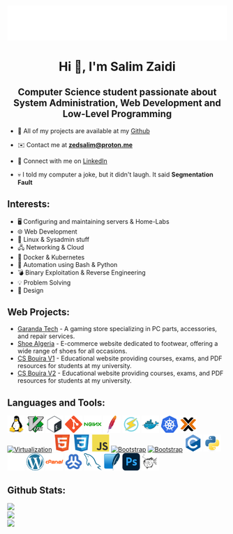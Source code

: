 <p align="center">
    <img alt="life" width="550" src="life.png">
</p>
<h1 align="center">Hi 👋, I'm Salim Zaidi</h1>
<h2 align="center">Computer Science student passionate about System Administration, Web Development and Low-Level Programming</h2>

- 🚀 All of my projects are available at my [Github](https://github.com/zedsalim)

- ✉️ Contact me at **zedsalim@proton.me**

- :link: Connect with me on [LinkedIn](https://www.linkedin.com/in/zedsalim)

- 💀 I told my computer a joke, but it didn't laugh. It said **Segmentation Fault**

<h2 align="left">Interests:</h2>

- 🖥️ Configuring and maintaining servers & Home-Labs
- 🌐 Web Development
- 🐧 Linux & Sysadmin stuff
- 🖧 Networking & Cloud
- 🐳 Docker & Kubernetes
- 🔧 Automation using Bash & Python
- 💣 Binary Exploitation & Reverse Engineering
- 💡 Problem Solving
- 🎨 Design

<h2 align="left">Web Projects:</h2>
 <ul>
        <li><a href="https://garandatech.com" target="_blank">Garanda Tech</a> - A gaming store specializing in PC parts, accessories, and repair services.</li>
        <li><a href="https://shoealgeria.com" target="_blank">Shoe Algeria</a> - E-commerce website dedicated to footwear, offering a wide range of shoes for all occasions.</li>
        <li><a href="https://csbouira.netlify.app" target="_blank">CS Bouira V1</a> - Educational website providing courses, exams, and PDF resources for students at my university.</li>
        <li><a href="https://csbouira.xyz" target="_blank">CS Bouira V2</a> - Educational website providing courses, exams, and PDF resources for students at my university.</li>
    </ul>

<h2 align="left">Languages and Tools:</h2>

[<img src="https://raw.githubusercontent.com/devicons/devicon/master/icons/linux/linux-original.svg" alt="Linux" width="40" height="40">](https://www.linux.org/)
[<img src="https://raw.githubusercontent.com/devicons/devicon/master/icons/vim/vim-original.svg" alt="Vim" width="40" height="40">](https://www.vim.org/)
[<img src="https://raw.githubusercontent.com/devicons/devicon/master/icons/bash/bash-original.svg" alt="Bash" width="40" height="40">](https://www.gnu.org/software/bash/)
[<img src="https://raw.githubusercontent.com/devicons/devicon/master/icons/git/git-original.svg" alt="Git" width="40" height="40">](https://git-scm.com/)
[<img src="https://raw.githubusercontent.com/devicons/devicon/master/icons/nginx/nginx-original.svg" alt="Nginx" width="40" height="40">](https://nginx.org/)
[<img src="https://raw.githubusercontent.com/devicons/devicon/master/icons/apache/apache-original.svg" alt="Apache" width="40" height="40">](https://httpd.apache.org/)
[<img src="ols.png" alt="OpenLiteSpeed" width="40" height="40">](https://openlitespeed.org/)
[<img src="https://raw.githubusercontent.com/devicons/devicon/master/icons/docker/docker-original.svg" alt="Docker" width="40" height="40">](https://www.docker.com/)
[<img src="kubernetes.png" alt="Kubernetes" width="40" height="40">](https://kubernetes.io/)
[<img src="proxmox.png" alt="Proxmox" width="40" height="40">](https://www.proxmox.com/proxmox-ve/)
[<img src="https://img.icons8.com/color/48/000000/virtual-machine.png" alt="Virtualization" width="40" height="40">](https://en.wikipedia.org/wiki/Virtualization)
[<img src="https://raw.githubusercontent.com/devicons/devicon/master/icons/html5/html5-original.svg" alt="HTML5" width="40" height="40">](https://www.w3schools.com/html/)
[<img src="https://raw.githubusercontent.com/devicons/devicon/master/icons/css3/css3-original.svg" alt="CSS3" width="40" height="40">](https://www.w3schools.com/css/)
[<img src="https://raw.githubusercontent.com/devicons/devicon/master/icons/javascript/javascript-original.svg" alt="JavaScript" width="40" height="40">](https://www.javascript.com/)
[<img src="https://cdn.jsdelivr.net/gh/devicons/devicon@latest/icons/php/php-original.svg" alt="Bootstrap" width="40" height="40"/>](https://www.php.net/)
[<img src="https://cdn.jsdelivr.net/gh/devicons/devicon@latest/icons/bootstrap/bootstrap-original.svg" alt="Bootstrap" width="40" height="40"/>](https://getbootstrap.com/)
[<img src="https://raw.githubusercontent.com/devicons/devicon/master/icons/c/c-original.svg" alt="C" width="40" height="40">](https://c-faq.com/)
[<img src="https://raw.githubusercontent.com/devicons/devicon/master/icons/python/python-original.svg" alt="Python" width="40" height="40">](https://www.python.org/)
[<img src="flask.png" alt="Flask" width="40" height="40">](https://flask.palletsprojects.com/)
[<img src="WordPress.png" alt="WodrPress" width="40" height="40">](https://www.wordpress.org/)
[<img src="cpanel.png" alt="cpanel" width="40" height="40">](https://www.cpanel.net/)
[<img src="webmin.png" alt="webmin" width="40" height="40">](https://www.webmin.com/)
[<img src="https://raw.githubusercontent.com/devicons/devicon/master/icons/mysql/mysql-original.svg" alt="MySQL" width="40" height="40">](https://www.mysql.com/)
[<img src="https://raw.githubusercontent.com/devicons/devicon/master/icons/sqlite/sqlite-original.svg" alt="SQLite" width="40" height="40">](https://www.sqlite.org/)
[<img src="ps.png" alt="Photoshop" width="40" height="40">](https://en.wikipedia.org/wiki/Adobe_Photoshop)
[<img src="gdb.svg" alt="GDB" width="40" height="40">](https://www.gnu.org/software/gdb/)

<h2 align="left">Github Stats:</h2>

![](https://github-readme-streak-stats.herokuapp.com/?user=zedsalim&theme=prussian&hide_border=true)<br/>
![](https://github-readme-stats.vercel.app/api?username=zedsalim&theme=prussian&hide_border=true&include_all_commits=false&count_private=false)<br/>
![](https://github-readme-stats.vercel.app/api/top-langs/?username=zedsalim&theme=prussian&hide_border=true&include_all_commits=false&count_private=false&layout=compact)
